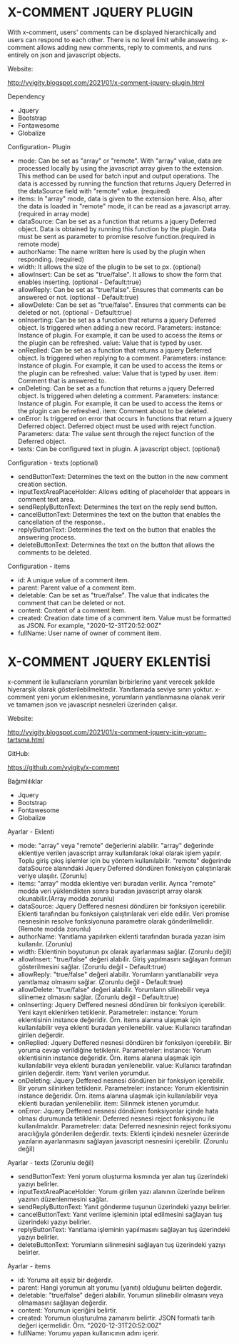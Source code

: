 # X-COMMENT JQUERY PLUGIN

With x-comment, users' comments can be displayed hierarchically and users can respond to each other. There is no level limit while answering. x-comment allows adding new comments, reply to comments, and runs entirely on json and javascript objects.

Website:

http://vyigity.blogspot.com/2021/01/x-comment-jquery-plugin.html

Dependency

* Jquery
* Bootstrap
* Fontawesome
* Globalize

Configuration- Plugin

* mode: Can be set as "array" or "remote". With "array" value, data are processed locally by using the javascript array given to the extension. This method can be used for batch input and output operations. The data is accessed by running the function that returns Jquery Deferred in the dataSource field with "remote" value. (required)
* items: In "array" mode, data is given to the extension here. Also, after the data is loaded in "remote" mode, it can be read as a javascript array.(required in array mode)
* dataSource: Can be set as a function that returns a jquery Deferred object. Data is obtained by running this function by the plugin. Data must be sent as parameter to promise resolve function.(required in remote mode)
* authorName: The name written here is used by the plugin when responding. (required)
* width: It allows the size of the plugin to be set to px. (optional)
* allowInsert: Can be set as "true/false". It allows to show the form that enables inserting. (optional - Default:true)
* allowReply: Can be set as "true/false". Ensures that comments can be answered or not. (optional - Default:true)
* allowDelete: Can be set as "true/false". Ensures that comments can be deleted or not. (optional - Default:true)
* onInserting: Can be set as a function that returns a jquery Deferred object. Is triggered when adding a new record.
    Parameters: 
        instance: Instance of plugin. For example, it can be used to access the items or the plugin can be refreshed.
        value: Value that is typed by user.
* onReplied: Can be set as a function that returns a jquery Deferred object. Is triggered when replying to a comment.
    Parameters: 
        instance: Instance of plugin. For example, it can be used to access the items or the plugin can be refreshed.
        value: Value that is typed by user.
        item: Comment that is answered to.
* onDeleting: Can be set as a function that returns a jquery Deferred object. Is triggered  when deleting a comment.
    Parameters: 
        instance: Instance of plugin. For example, it can be used to access the items or the plugin can be refreshed.
        item: Comment about to be deleted.
* onError: Is triggered on error that occurs in functions that return a jquery Deferred object. Deferred object must be used with reject function.
    Parameters: 
        data: The value sent through the reject function of the Deferred object.
* texts: Can be configured text in plugin. A javascript object. (optional)

Configuration - texts (optional)

* sendButtonText: Determines the text on the button in the new comment creation section.
* inputTextAreaPlaceHolder: Allows editing of placeholder that appears in comment text area.
* sendReplyButtonText: Determines the text on the reply send button.
* cancelButtonText: Determines the text on the button that enables the cancellation of the response..
* replyButtonText: Determines the text on the button that enables the answering process.
* deleteButtonText: Determines the text on the button that allows the comments to be deleted.

Configuration - items 

* id: A unique value of a comment item.
* parent: Parent value of a comment item.
* deletable: Can be set as "true/false". The value that indicates the comment that can be deleted or not.
* content: Content of a comment item.
* created: Creation date time of a comment item. Value must be formatted as JSON. For example, "2020-12-31T20:52:00Z"
* fullName: User name of owner of comment item.

# X-COMMENT JQUERY EKLENTİSİ

x-comment ile kullanıcıların yorumları birbirlerine yanıt verecek şekilde hiyerarşik olarak gösterilebilmektedir. Yanıtlamada seviye sınırı yoktur. x-comment yeni yorum eklenmesine, yorumların yanıtlanmasına olanak verir ve tamamen json ve javascript nesneleri üzerinden çalışır.

Website:

http://vyigity.blogspot.com/2021/01/x-comment-jquery-icin-yorum-tartsma.html

GitHub:

https://github.com/vyigity/x-comment

Bağımlılıklar

* Jquery
* Bootstrap
* Fontawesome
* Globalize

Ayarlar - Eklenti

* mode: "array" veya "remote" değerlerini alabilir. "array" değerinde eklentiye verilen javascript array kullanılarak lokal olarak işlem yapılır. Toplu giriş çıkış işlemler için bu yöntem kullanılabilir. "remote" değerinde dataSource alanındaki Jquery Deferred döndüren fonksiyon çalıştırılarak veriye ulaşılır. (Zorunlu)
* items: "array" modda eklentiye veri buradan verilir. Ayrıca "remote" modda veri yüklendikten sonra buradan javascript array olarak okunabilir.(Array modda zorunlu)
* dataSource: Jquery Deffered nesnesi döndüren bir fonksiyon içerebilir. Eklenti tarafından bu fonksiyon çalıştırılarak veri elde edilir. Veri promise nesnesinin resolve fonksiyonuna parametre olarak gönderilmelidir.(Remote modda zorunlu)
* authorName: Yanıtlama yapılırken eklenti tarafından burada yazan isim kullanılır. (Zorunlu)
* width: Eklentinin boyutunun px olarak ayarlanması sağlar. (Zorunlu değil)
* allowInsert: "true/false" değeri alabilir. Giriş yapılmasını sağlayan formun gösterilmesini sağlar. (Zorunlu değil - Default:true)
* allowReply: "true/false" değeri alabilir. Yorumların yanıtlanabilir veya yanıtlamaz olmasını sağlar. (Zorunlu değil - Default:true)
* allowDelete: "true/false" değeri alabilir. Yorumların silinebilir veya silinemez olmasını sağlar. (Zorunlu değil - Default:true)
* onInserting: Jquery Deffered nesnesi döndüren bir fonksiyon içerebilir. Yeni kayıt eklenirken tetiklenir.
    Parametreler: 
        instance: Yorum eklentisinin instance değeridir. Örn. items alanına ulaşmak için kullanılabilir veya eklenti buradan yenilenebilir.
        value: Kullanıcı tarafından girilen değerdir.
* onReplied: Jquery Deffered nesnesi döndüren bir fonksiyon içerebilir. Bir yoruma cevap verildiğine tetiklenir.
    Parametreler: 
        instance: Yorum eklentisinin instance değeridir. Örn. items alanına ulaşmak için kullanılabilir veya eklenti buradan yenilenebilir.
        value: Kullanıcı tarafından girilen değerdir.
        item: Yanıt verilen yorumdur.
* onDeleting: Jquery Deffered nesnesi döndüren bir fonksiyon içerebilir. Bir yorum silinirken tetiklenir.
    Parametreler: 
        instance: Yorum eklentisinin instance değeridir. Örn. items alanına ulaşmak için kullanılabilir veya eklenti buradan yenilenebilir.
        item: Silinmek istenen yorumdur.
* onError: Jquery Deffered nesnesi döndüren fonksiyonlar içinde hata olması durumunda tetiklenir. Deferred nesnesi reject fonksiyonu ile kullanılmalıdır.
    Parametreler: 
        data: Deferred nesnesinin reject fonksiyonu aracılığıyla gönderilen değerdir.
        texts: Eklenti içindeki nesneler üzerinde yazıların ayarlanmasını sağlayan javascript nesnesini içerebilir. (Zorunlu değil)
        
Ayarlar - texts (Zorunlu değil)

* sendButtonText: Yeni yorum oluşturma kısmında yer alan tuş üzerindeki yazıyı belirler.
* inputTextAreaPlaceHolder: Yorum girilen yazı alanının üzerinde beliren yazının düzenlenmesini sağlar.
* sendReplyButtonText: Yanıt gönderme tuşunun üzerindeki yazıyı belirler.
* cancelButtonText: Yanıt verilme işleminin iptal edilmesini sağlayan tuş üzerindeki yazıyı belirler.
* replyButtonText: Yanıtlama işleminin yapılmasını sağlayan tuş üzerindeki yazıyı belirler.
* deleteButtonText: Yorumların silinmesini sağlayan tuş üzerindeki yazıyı belirler.

Ayarlar - items 

* id: Yoruma ait eşsiz bir değerdir.
* parent: Hangi yorumun alt yorumu (yanıtı) olduğunu belirten değerdir.
* deletable: "true/false" değeri alabilir. Yorumun silinebilir olmasını veya olmamasını sağlayan değerdir.
* content: Yorumun içeriğini belirtir.
* created: Yorumun oluşturulma zamanını belirtir. JSON formatlı tarih değeri içermelidir. Örn. "2020-12-31T20:52:00Z"
* fullName: Yorumu yapan kullanıcının adını içerir.
